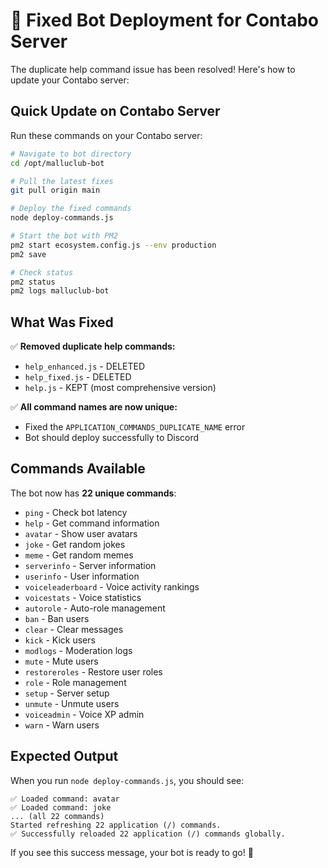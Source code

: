 # 🚀 Fixed Bot Deployment for Contabo Server

The duplicate help command issue has been resolved! Here's how to update your Contabo server:

## Quick Update on Contabo Server

Run these commands on your Contabo server:

```bash
# Navigate to bot directory
cd /opt/malluclub-bot

# Pull the latest fixes
git pull origin main

# Deploy the fixed commands
node deploy-commands.js

# Start the bot with PM2
pm2 start ecosystem.config.js --env production
pm2 save

# Check status
pm2 status
pm2 logs malluclub-bot
```

## What Was Fixed

✅ **Removed duplicate help commands:**
- `help_enhanced.js` - DELETED
- `help_fixed.js` - DELETED  
- `help.js` - KEPT (most comprehensive version)

✅ **All command names are now unique:**
- Fixed the `APPLICATION_COMMANDS_DUPLICATE_NAME` error
- Bot should deploy successfully to Discord

## Commands Available

The bot now has **22 unique commands**:
- `ping` - Check bot latency
- `help` - Get command information
- `avatar` - Show user avatars
- `joke` - Get random jokes
- `meme` - Get random memes
- `serverinfo` - Server information
- `userinfo` - User information
- `voiceleaderboard` - Voice activity rankings
- `voicestats` - Voice statistics
- `autorole` - Auto-role management
- `ban` - Ban users
- `clear` - Clear messages
- `kick` - Kick users
- `modlogs` - Moderation logs
- `mute` - Mute users
- `restoreroles` - Restore user roles
- `role` - Role management
- `setup` - Server setup
- `unmute` - Unmute users
- `voiceadmin` - Voice XP admin
- `warn` - Warn users

## Expected Output

When you run `node deploy-commands.js`, you should see:
```
✅ Loaded command: avatar
✅ Loaded command: joke
... (all 22 commands)
Started refreshing 22 application (/) commands.
✅ Successfully reloaded 22 application (/) commands globally.
```

If you see this success message, your bot is ready to go! 🎉
